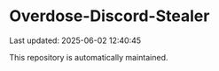 # Overdose-Discord-Stealer

Last updated: 2025-06-02 12:40:45

This repository is automatically maintained.
